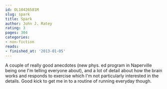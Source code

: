 ```yaml
---
id: OL10426581M
slug: spark
title: Spark
author: John J. Ratey
rating: 3
pages: 304
categories:
- non-fiction
reads:
- finished_at: '2013-01-05'
---
```

A couple of really good anecdotes (new phys. ed program in Naperville being one I'm telling everyone about), and a lot of detail about how the brain works and responds to exercise which I'm not particularly interested in the details. Good kick to get me in to a routine of running everyday though.

